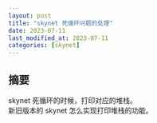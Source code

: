 ```yaml
---
layout: post
title: "skynet 死循环问题的处理"
date: 2023-07-11
last_modified_at: 2023-07-11
categories: [skynet]
---
```


## 摘要
skynet 死循环的时候，打印对应的堆栈。  
新旧版本的 skynet 怎么实现打印堆栈的功能。